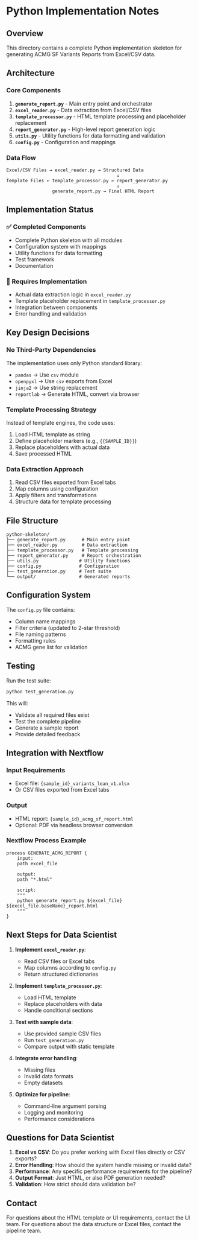 # Python Implementation Notes

## Overview

This directory contains a complete Python implementation skeleton for generating ACMG SF Variants Reports from Excel/CSV data.

## Architecture

### Core Components

1. **`generate_report.py`** - Main entry point and orchestrator
2. **`excel_reader.py`** - Data extraction from Excel/CSV files
3. **`template_processor.py`** - HTML template processing and placeholder replacement
4. **`report_generator.py`** - High-level report generation logic
5. **`utils.py`** - Utility functions for data formatting and validation
6. **`config.py`** - Configuration and mappings

### Data Flow

```
Excel/CSV Files → excel_reader.py → Structured Data
                                         ↓
Template Files ← template_processor.py ← report_generator.py
                                         ↓
                 generate_report.py → Final HTML Report
```

## Implementation Status

### ✅ Completed Components

- Complete Python skeleton with all modules
- Configuration system with mappings
- Utility functions for data formatting
- Test framework
- Documentation

### 🔧 Requires Implementation

- Actual data extraction logic in `excel_reader.py`
- Template placeholder replacement in `template_processor.py`
- Integration between components
- Error handling and validation

## Key Design Decisions

### No Third-Party Dependencies

The implementation uses only Python standard library:

- `pandas` → Use `csv` module
- `openpyxl` → Use `csv` exports from Excel
- `jinja2` → Use string replacement
- `reportlab` → Generate HTML, convert via browser

### Template Processing Strategy

Instead of template engines, the code uses:

1. Load HTML template as string
2. Define placeholder markers (e.g., `{{SAMPLE_ID}}`)
3. Replace placeholders with actual data
4. Save processed HTML

### Data Extraction Approach

1. Read CSV files exported from Excel tabs
2. Map columns using configuration
3. Apply filters and transformations
4. Structure data for template processing

## File Structure

```
python-skeleton/
├── generate_report.py      # Main entry point
├── excel_reader.py         # Data extraction
├── template_processor.py   # Template processing
├── report_generator.py     # Report orchestration
├── utils.py               # Utility functions
├── config.py              # Configuration
├── test_generation.py     # Test suite
└── output/                # Generated reports
```

## Configuration System

The `config.py` file contains:

- Column name mappings
- Filter criteria (updated to 2-star threshold)
- File naming patterns
- Formatting rules
- ACMG gene list for validation

## Testing

Run the test suite:

```bash
python test_generation.py
```

This will:

- Validate all required files exist
- Test the complete pipeline
- Generate a sample report
- Provide detailed feedback

## Integration with Nextflow

### Input Requirements

- Excel file: `{sample_id}_variants_lean_v1.xlsx`
- Or CSV files exported from Excel tabs

### Output

- HTML report: `{sample_id}_acmg_sf_report.html`
- Optional: PDF via headless browser conversion

### Nextflow Process Example

```nextflow
process GENERATE_ACMG_REPORT {
    input:
    path excel_file

    output:
    path "*.html"

    script:
    """
    python generate_report.py ${excel_file} ${excel_file.baseName}_report.html
    """
}
```

## Next Steps for Data Scientist

1. **Implement `excel_reader.py`**:

   - Read CSV files or Excel tabs
   - Map columns according to `config.py`
   - Return structured dictionaries

2. **Implement `template_processor.py`**:

   - Load HTML template
   - Replace placeholders with data
   - Handle conditional sections

3. **Test with sample data**:

   - Use provided sample CSV files
   - Run `test_generation.py`
   - Compare output with static template

4. **Integrate error handling**:

   - Missing files
   - Invalid data formats
   - Empty datasets

5. **Optimize for pipeline**:
   - Command-line argument parsing
   - Logging and monitoring
   - Performance considerations

## Questions for Data Scientist

1. **Excel vs CSV**: Do you prefer working with Excel files directly or CSV exports?
2. **Error Handling**: How should the system handle missing or invalid data?
3. **Performance**: Any specific performance requirements for the pipeline?
4. **Output Format**: Just HTML, or also PDF generation needed?
5. **Validation**: How strict should data validation be?

## Contact

For questions about the HTML template or UI requirements, contact the UI team.
For questions about the data structure or Excel files, contact the pipeline team.
